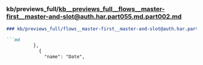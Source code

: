 ### kb/previews_full/kb__previews_full__flows__master-first__master-and-slot@auth.har.part055.md.part002.md

```md
### kb/previews_full/flows__master-first__master-and-slot@auth.har.part055.md (part 002)

```md
          },
            {
              "name": "Date",
           
```

```

```
